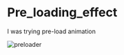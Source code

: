 # Pre_loading_effect
 I was trying pre-load animation

![preloader](https://user-images.githubusercontent.com/55894059/222109067-3bec1dbc-d417-4f9b-8ddd-83ad99840917.gif)
